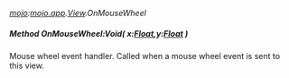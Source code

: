 _[mojo](../../modules/mojo/mojo-module.md):[mojo.app](../../modules/mojo/mojo-app.md).[View](../../modules/mojo/mojo-app-view.md).OnMouseWheel_
##### Method OnMouseWheel:Void( x:[Float](../../modules/wonkey/wonkey-types-float.md),y:[Float](../../modules/wonkey/wonkey-types-float.md) )
Mouse wheel event handler.
Called when a mouse wheel event is sent to this view.
